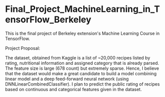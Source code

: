 # Final_Project_MachineLearning_in_TensorFlow_Berkeley
This is the final project of Berkeley extension's Machine Learning Course in TensorFlow.

Project Proposal: 

The dataset, obtained from Kaggle is a list of ~20,000 recipes listed by rating, nutritional information and assigned category that is already parsed. The feature size is large (678 count) but extremely sparse. Hence, I believe that the dataset would make a great candidate to build a model combining linear model and a deep feed-forward neural network (using DNNLinearCombinedClassifier). I plan to predict the public rating of recipes based on continuous and categorical features given in the dataset. 
